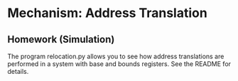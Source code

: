 # Mechanism: Address Translation
## Homework (Simulation)
The program relocation.py allows you to see how address translations are performed in a system with base and bounds registers. See the README for details.
